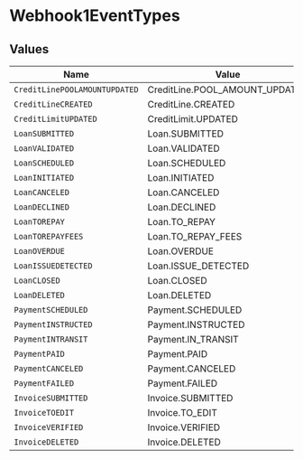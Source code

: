 # Webhook1EventTypes


## Values

| Name                           | Value                          |
| ------------------------------ | ------------------------------ |
| `CreditLinePOOLAMOUNTUPDATED`  | CreditLine.POOL_AMOUNT_UPDATED |
| `CreditLineCREATED`            | CreditLine.CREATED             |
| `CreditLimitUPDATED`           | CreditLimit.UPDATED            |
| `LoanSUBMITTED`                | Loan.SUBMITTED                 |
| `LoanVALIDATED`                | Loan.VALIDATED                 |
| `LoanSCHEDULED`                | Loan.SCHEDULED                 |
| `LoanINITIATED`                | Loan.INITIATED                 |
| `LoanCANCELED`                 | Loan.CANCELED                  |
| `LoanDECLINED`                 | Loan.DECLINED                  |
| `LoanTOREPAY`                  | Loan.TO_REPAY                  |
| `LoanTOREPAYFEES`              | Loan.TO_REPAY_FEES             |
| `LoanOVERDUE`                  | Loan.OVERDUE                   |
| `LoanISSUEDETECTED`            | Loan.ISSUE_DETECTED            |
| `LoanCLOSED`                   | Loan.CLOSED                    |
| `LoanDELETED`                  | Loan.DELETED                   |
| `PaymentSCHEDULED`             | Payment.SCHEDULED              |
| `PaymentINSTRUCTED`            | Payment.INSTRUCTED             |
| `PaymentINTRANSIT`             | Payment.IN_TRANSIT             |
| `PaymentPAID`                  | Payment.PAID                   |
| `PaymentCANCELED`              | Payment.CANCELED               |
| `PaymentFAILED`                | Payment.FAILED                 |
| `InvoiceSUBMITTED`             | Invoice.SUBMITTED              |
| `InvoiceTOEDIT`                | Invoice.TO_EDIT                |
| `InvoiceVERIFIED`              | Invoice.VERIFIED               |
| `InvoiceDELETED`               | Invoice.DELETED                |